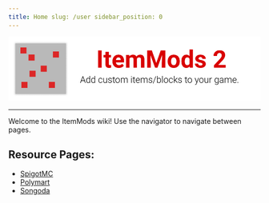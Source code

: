```yaml
---
title: Home slug: /user sidebar_position: 0
---
```


![Header](https://github.com/CodeDoctorDE/ItemMods/blob/develop/assets/header.png?raw=true)

---

Welcome to the ItemMods wiki!
Use the navigator to navigate between pages.

## Resource Pages:
* [SpigotMC](https://www.spigotmc.org/resources/72461/) 
* [Polymart](https://polymart.org/resource/15)
* [Songoda](https://songoda.com/marketplace/product/162)

